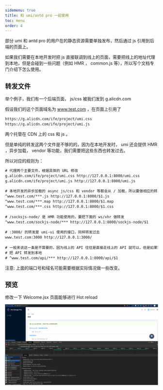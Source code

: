 ```yaml
---
sidemenu: true
title: 和 umi/antd pro 一起使用
toc: menu
order: 4
---
```

部分 umi 和 antd pro 的用户在的静态资源需要单独发布，然后通过 js 引用到后端的页面上。


如果我们需要在本地开发时把 js 直接联调到线上的页面，需要把线上的地址代理到本地，但是会碰到一些问题（例如 HMR ， common.js 等），所以写个文档专门介绍下怎么使用。

## 转发文件

举个例子，我们有一个后端页面， js/css 被我们发到 g.alicdn.com


假设我们的这个页面域名为 www.test.com ，在页面上引用了

```html
https://g.alicdn.com/ife/project/umi.css
https://g.alicdn.com/ife/project/umi.js
```

两个托管在 CDN 上的 css 和 js 。


但是单纯的转发这两个文件是不够的的，因为在本地开发时， umi 还会提供 HMR ，异步加载， vendor 等功能，我们需要把这些东西也转发过去。


所以对应的规则为：

```html
# 代理两个主要文件，根据具体的 URL 修改
g.alicdn.com/ife/project/umi.css http://127.0.0.1:8000/umi.css
g.alicdn.com/ife/project/umi.js http://127.0.0.1:8000/umi.js

# 本地开发的异步加载的 async js/css 和 vendor 等都会从 / 加载，所以要做相应的转发
^www.test.com/***.js http://127.0.0.1:8000/$1.js
^www.test.com/***.map http://127.0.0.1:8000/$1.map
^www.test.com/***.css http://127.0.0.1:8000/$1.css

# /socksjs-node/ 是 HMR 功能使用的，要把下面的 ws/xhr 做转发
^www.test.com/sockjs-node/*** http://127.0.0.1:8000/sockjs-node/$1

# :3000/ 的转发是 umi-ui 使用的接口，同样转发过去
www.test.com:3000 http://127.0.0.1:3000/

# 一般来说这一条是不需要的，因为线上的 API 往往是直接走线上的 API 就可以，但是如果需要的话可以加上
# 把 API 转发到本地
# ^www.test.com/api/*** http://127.0.0.1:8000/api/$1
```

<Alert>
注意: 上面的端口号和域名可能需要根据实际情况做一些改变。
</Alert>

## 预览

修改一下 Welcome.jsx 页面能够进行 Hot reload

![img](../imgs/use-with-umi.png)


